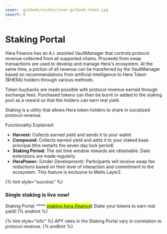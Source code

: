 ```yaml
---
cover: .gitbook/assets/cover-gitbook-token.jpg
coverY: 0
---
```


# Staking Portal

Hera Finance has an A.I. assisted VaultManager that controls protocol revenue collected from all supported chains. Proceeds from swap transactions are used to develop and manage Hera's ecosystem. At the same time, a portion of all revenue can be transferred by the VaultManager based on recommendations from artificial intelligence to Hera Token ($HERA) holders through various methods.

Token buybacks are made possible with protocol revenue earned through exchange fees. Purchased tokens can then be burnt or added to the staking pool as a reward so that the holders can earn real yield.

Staking is a utility that allows Hera token holders to share in socialized protocol revenue.



Functionality Explained:

* **Harvest:** Collects earned yield and sends it to your wallet
* **Compound:** Collects earned yield and adds it to your staked base principal (this restarts the seven day lock period)
* **Staking Period:** The set time window rewards are obtainable. Date extensions are made regularly
* **HeraPower:** (Under Development): Participants will receive swap fee reductions based on their level of interaction and commitment to the ecosystem. This feature is exclusive to Metis Layer2.

{% hint style="success" %}
### **Single staking is live now!**&#x20;

Staking Portal: **** [<mark style="color:green;">**staking.hera.finance**</mark>](https://staking.hera.finance/)<mark style="color:green;">****</mark>\ <mark style="color:green;">****</mark>Stake your tokens to earn real yield!
{% endhint %}

{% hint style="info" %}
APY rates in the Staking Portal vary in correlation to protocol revenue.
{% endhint %}
